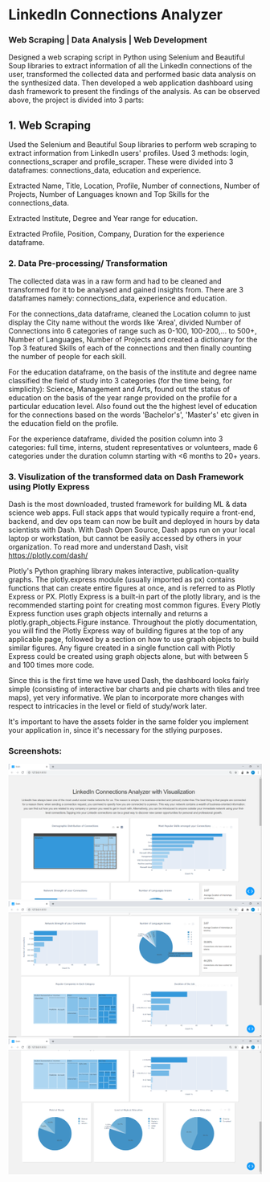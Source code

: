 # LinkedIn Connections Analyzer
### Web Scraping | Data Analysis | Web Development
Designed a web scraping script in Python using Selenium and Beautiful Soup libraries to extract
information of all the LinkedIn connections of the user, transformed the collected data and
performed basic data analysis on the synthesized data. Then developed a web application dashboard
using dash framework to present the findings of the analysis.
As can be observed above, the project is divided into 3 parts:

## 1. Web Scraping
Used the Selenium and Beautiful Soup libraries to perform web scraping to extract information from LinkedIn users' profiles. Used 3 methods: login, connections_scraper and profile_scraper. These were divided into 3 dataframes: connections_data, education and experience.

Extracted Name, Title, Location, Profile, Number of connections, Number of Projects, Number of Languages known and Top Skills for the connections_data.

Extracted Institute, Degree and Year range for education.

Extracted Profile, Position, Company, Duration for the experience dataframe.

### 2. Data Pre-processing/ Transformation
The collected data was in a raw form and had to be cleaned and transformed for it to be analysed and gained insights from. There are 3 dataframes namely: connections_data, experience and education.

For the connections_data dataframe, cleaned the Location column to just display the City name without the words like 'Area', divided Number of Connections into 6 categories of range such as 0-100, 100-200,... to 500+, Number of Languages, Number of Projects and created a dictionary for the Top 3 featured Skills of each of the connections and then finally counting the number of people for each skill.

For the education dataframe, on the basis of the institute and degree name classified the field of study into 3 categories (for the time being, for simplicity): Science, Management and Arts, found out the status of education on the basis of the year range provided on the profile for a particular education level. Also found out the the highest level of education for the connections based on the words 'Bachelor's', 'Master's' etc given in the education field on the profile.

For the experience dataframe, divided the position column into 3 categories: full time, interns, student representatives or volunteers, made 6 categories under the duration column starting with <6 months to 20+ years.

### 3. Visulization of the transformed data on Dash Framework using Plotly Express
Dash is the most downloaded, trusted framework for building ML & data science web apps. Full stack apps that would typically require a front-end, backend, and dev ops team can now be built and deployed in hours by data scientists with Dash. With Dash Open Source, Dash apps run on your local laptop or workstation, but cannot be easily accessed by others in your organization. To read more and understand Dash, visit https://plotly.com/dash/

Plotly's Python graphing library makes interactive, publication-quality graphs. The plotly.express module (usually imported as px) contains functions that can create entire figures at once, and is referred to as Plotly Express or PX. Plotly Express is a built-in part of the plotly library, and is the recommended starting point for creating most common figures. Every Plotly Express function uses graph objects internally and returns a plotly.graph_objects.Figure instance. Throughout the plotly documentation, you will find the Plotly Express way of building figures at the top of any applicable page, followed by a section on how to use graph objects to build similar figures. Any figure created in a single function call with Plotly Express could be created using graph objects alone, but with between 5 and 100 times more code.

Since this is the first time we have used Dash, the dashboard looks fairly simple (consisting of interactive bar charts and pie charts with tiles and tree maps), yet very informative. We plan to incorporate more changes with respect to intricacies in the level or field of study/work later.

It's important to have the assets folder in the same folder you implement your application in, since it's necessary for the stlying purposes.


### Screenshots:
<img src='screenshots/screenshot%201.png' >
<img src='screenshots/screenshot%202.png' >
<img src='screenshots/screenshot%203.png' >
